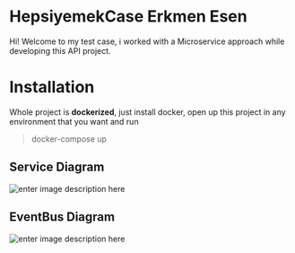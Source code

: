 # HepsiyemekCase Erkmen Esen

Hi! Welcome to my test case, i worked with a Microservice approach while developing this API project.


# Installation

Whole project is **dockerized**, just install docker, open up this project in any environment that you want and run
>docker-compose up

## Service Diagram

![enter image description here](https://erkmenesen.com/ServiceDiagram.jpg)

## EventBus Diagram

![enter image description here](https://erkmenesen.com/EventBusDiagram.jpg)


